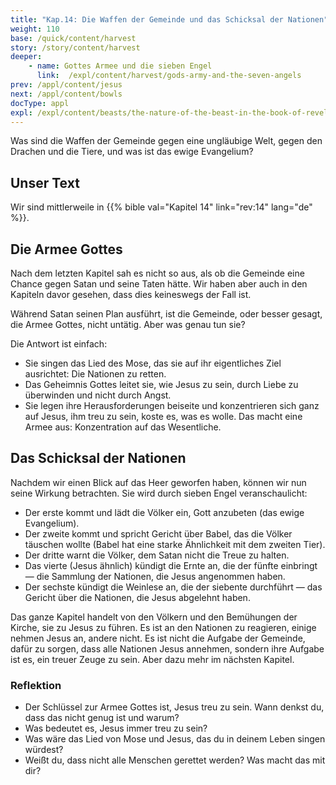 ```yaml
---
title: "Kap.14: Die Waffen der Gemeinde und das Schicksal der Nationen"
weight: 110
base: /quick/content/harvest
story: /story/content/harvest
deeper:
    - name: Gottes Armee und die sieben Engel
      link:  /expl/content/harvest/gods-army-and-the-seven-angels
prev: /appl/content/jesus
next: /appl/content/bowls
docType: appl
expl: /expl/content/beasts/the-nature-of-the-beast-in-the-book-of-revelation
---
```


Was sind die Waffen der Gemeinde gegen eine ungläubige Welt, gegen den Drachen und die Tiere, und was ist das ewige Evangelium?

## Unser Text

<a name="5b8f"></a>
Wir sind mittlerweile in {{% bible val="Kapitel 14" link="rev:14" lang="de" %}}.

## Die Armee Gottes

<a name="e270"></a>
Nach dem letzten Kapitel sah es nicht so aus, als ob die Gemeinde eine Chance gegen Satan und seine Taten hätte. Wir haben aber auch in den Kapiteln davor gesehen, dass dies keineswegs der Fall ist.

Während Satan seinen Plan ausführt, ist die Gemeinde, oder besser gesagt, die Armee Gottes, nicht untätig. Aber was genau tun sie?

Die Antwort ist einfach:

- Sie singen das Lied des Mose, das sie auf ihr eigentliches Ziel ausrichtet: Die Nationen zu retten.
- Das Geheimnis Gottes leitet sie, wie Jesus zu sein, durch Liebe zu überwinden und nicht durch Angst.
- Sie legen ihre Herausforderungen beiseite und konzentrieren sich ganz auf Jesus, ihm treu zu sein, koste es, was es wolle. Das macht eine Armee aus: Konzentration auf das Wesentliche.

## Das Schicksal der Nationen

<a name="cba9"></a>
Nachdem wir einen Blick auf das Heer geworfen haben, können wir nun seine Wirkung betrachten. Sie wird durch sieben Engel veranschaulicht:

- Der erste kommt und lädt die Völker ein, Gott anzubeten (das ewige Evangelium).
- Der zweite kommt und spricht Gericht über Babel, das die Völker täuschen wollte (Babel hat eine starke Ähnlichkeit mit dem zweiten Tier).
- Der dritte warnt die Völker, dem Satan nicht die Treue zu halten.
- Das vierte (Jesus ähnlich) kündigt die Ernte an, die der fünfte einbringt — die Sammlung der Nationen, die Jesus angenommen haben.
- Der sechste kündigt die Weinlese an, die der siebente durchführt — das Gericht über die Nationen, die Jesus abgelehnt haben.

Das ganze Kapitel handelt von den Völkern und den Bemühungen der Kirche, sie zu Jesus zu führen. Es ist an den Nationen zu reagieren, einige nehmen Jesus an, andere nicht. Es ist nicht die Aufgabe der Gemeinde, dafür zu sorgen, dass alle Nationen Jesus annehmen, sondern ihre Aufgabe ist es, ein treuer Zeuge zu sein. Aber dazu mehr im nächsten Kapitel.

### Reflektion

<a name="83c3"></a>
- Der Schlüssel zur Armee Gottes ist, Jesus treu zu sein. Wann denkst du, dass das nicht genug ist und warum?
- Was bedeutet es, Jesus immer treu zu sein?
- Was wäre das Lied von Mose und Jesus, das du in deinem Leben singen würdest?
- Weißt du, dass nicht alle Menschen gerettet werden? Was macht das mit dir?
